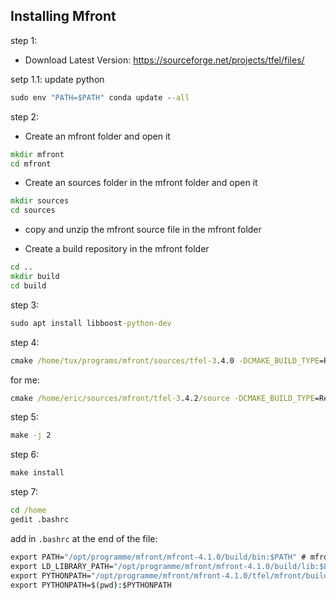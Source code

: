 
## Installing Mfront 
step 1:
- Download Latest Version:
https://sourceforge.net/projects/tfel/files/ 

setp 1.1: update python
```bat
sudo env "PATH=$PATH" conda update --all
```

step 2:
- Create an mfront folder and open it
```bat
mkdir mfront
cd mfront
```
- Create an sources folder in the mfront folder and open it
```bat
mkdir sources
cd sources
```
- copy and unzip the mfront source file in the mfront folder 

- Create a build repository in the mfront folder 
```bat
cd ..
mkdir build
cd build
```
step 3: 
```bat
sudo apt install libboost-python-dev
```
step 4: 
```bat
cmake /home/tux/programs/mfront/sources/tfel-3.4.0 -DCMAKE_BUILD_TYPE=Release -Denable-fortran=ON -Denable-python-bindings=ON -DCMAKE_INSTALL_PREFIX=/home/tux/programs/mfront/build
```
for me:
```bat
cmake /home/eric/sources/mfront/tfel-3.4.2/source -DCMAKE_BUILD_TYPE=Release -Denable-fortran=ON -Denable-python-bindings=ON -DCMAKE_INSTALL_PREFIX=/home/eric/sources/mfront/tfel-3.4.2/build
```

step 5:
```bat
make -j 2
```
step 6:
```bat
make install
```
step 7: 
```bat
cd /home
gedit .bashrc
```
add in `.bashrc` at the end of the file:

```bat
export PATH="/opt/programme/mfront/mfront-4.1.0/build/bin:$PATH" # mfront bin
export LD_LIBRARY_PATH="/opt/programme/mfront/mfront-4.1.0/build/lib:$LD_LIBRARY_PATH" # mfront lib
export PYTHONPATH="/opt/programme/mfront/mfront-4.1.0/tfel/mfront/build/lib/python3.8/site-packages:$PATH" # mfront python bindings
export PYTHONPATH=$(pwd):$PYTHONPATH

```
